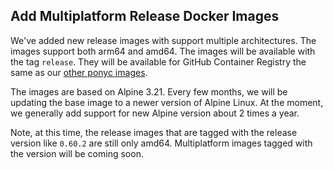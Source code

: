 ## Add Multiplatform Release Docker Images

We've added new release images with support multiple architectures. The images support both arm64 and amd64. The images will be available with the tag `release`. They will be available for GitHub Container Registry the same as our [other ponyc images](https://github.com/ponylang/ponyc/pkgs/container/ponyc).

The images are based on Alpine 3.21. Every few months, we will be updating the base image to a newer version of Alpine Linux. At the moment, we generally add support for new Alpine version about 2 times a year.

Note, at this time, the release images that are tagged with the release version like `0.60.2` are still only amd64. Multiplatform images tagged with the version will be coming soon.
